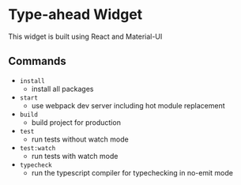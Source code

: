 # Type-ahead Widget
This widget is built using React and Material-UI

## Commands

-   `install`
    -   install all packages
-   `start`
    -   use webpack dev server including hot module replacement
-   `build`
    -   build project for production
-   `test`
    -   run tests without watch mode
-   `test:watch`
    -   run tests with watch mode
-   `typecheck`
    -   run the typescript compiler for typechecking in no-emit mode
